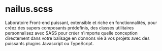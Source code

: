 # nailus.scss
Laboratoire Front-end puissant, extensible et riche en fonctionnalités, pour créez des supers composants prédefinis, des classes utilitaires personnalisez avec SASS pour créer n'importe quelle conception directement dans votre balisage en donnons vie à vos projets avec des puissants plugins Javascript ou TypeScript.
